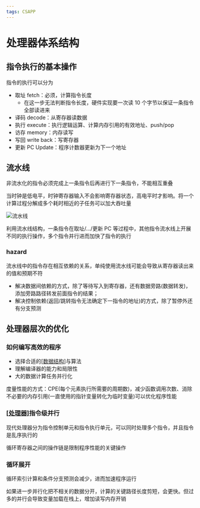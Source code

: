 ```yaml
---
tags: CSAPP
---
```


# 处理器体系结构

## 指令执行的基本操作

指令的执行可以分为

- 取址 fetch：必须，计算指令长度
  - 在这一步无法判断指令长度，硬件实现要一次读 10 个字节以保证一条指令全部读进来
- 译码 decode：从寄存器读数据
- 执行 execute：执行逻辑运算、计算内存引用的有效地址、push/pop
- 访存 memory：内存读写
- 写回 write back：写寄存器
- 更新 PC Update：程序计数器更新为下一个地址

## 流水线

非流水化的指令必须完成上一条指令后再进行下一条指令，不能相互重叠

当时钟是低电平，时钟寄存器输入不会影响寄存器状态，高电平时才影响。将一个计算过程分解成多个耗时相近的子任务可以加大吞吐量

![流水线](../../attachments/stream.png)

利用流水线结构，一条指令在取址/.../更新 PC 等过程中，其他指令流水线上开展不同的执行操作，多个指令并行进而加快了指令的执行

### hazard

流水线中的指令存在相互依赖的关系，单纯使用流水线可能会导致从寄存器读出来的值和预期不符

- 解决数据间依赖的方式，除了等待写入到寄存器，还有数据旁路(数据转发)，添加旁路路径转发前面指令的结果；
- 解决控制依赖(返回/跳转指令无法确定下一指令的地址)的方式，除了暂停外还有分支预测

## 处理器层次的优化

### 如何编写高效的程序

- 选择合适的[[数据结构]]与算法
- 理解编译器的能力和局限性
- 大的数据计算任务并行化

度量性能的方式：CPE(每个元素执行所需要的周期数)，减少函数调用次数、消除不必要的内存引用(一直使用的指针变量转化为临时变量)可以优化程序性能

### [[处理器]]指令级并行

现代处理器分为指令控制单元和指令执行单元，可以同时处理多个指令，并且指令是乱序执行的

循环寄存器之间的操作链是限制程序性能的关键操作

### 循环展开

循环索引计算和条件分支预测会减少，进而加速程序运行

如果进一步并行化把不相关的数据分开，计算的关键路径长度剪短，会更快。但过多的并行会导致变量加载在栈上，增加读写内存开销

[//begin]: # "Autogenerated link references for markdown compatibility"
[数据结构]: ../../algorithm/数据结构.md "数据结构"
[处理器]: 处理器.md "处理器体系结构"
[//end]: # "Autogenerated link references"
